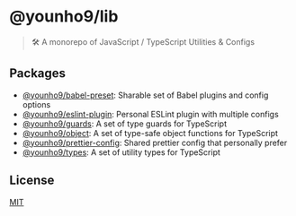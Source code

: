 # @younho9/lib

> 🛠 A monorepo of JavaScript / TypeScript Utilities & Configs

## Packages

- [@younho9/babel-preset](packages/babel-preset): Sharable set of Babel plugins and config options
- [@younho9/eslint-plugin](packages/eslint-plugin): Personal ESLint plugin with multiple configs
- [@younho9/guards](packages/guards): A set of type guards for TypeScript
- [@younho9/object](packages/object): A set of type-safe object functions for TypeScript
- [@younho9/prettier-config](packages/prettier-config): Shared prettier config that personally prefer
- [@younho9/types](packages/types): A set of utility types for TypeScript

## License

[MIT](LICENSE)
